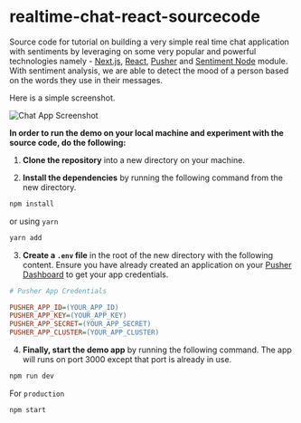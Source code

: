 # realtime-chat-react-sourcecode

Source code for tutorial on building a very simple real time chat application with sentiments by leveraging on some very popular and powerful technologies namely - [Next.js](https://learnnextjs.com/), [React](https://reactjs.org/), [Pusher](https://pusher.com/) and [Sentiment Node](https://github.com/thisandagain/sentiment) module. With sentiment analysis, we are able to detect the mood of a person based on the words they use in their messages.

Here is a simple screenshot.

![Chat App Screenshot](https://i.imgur.com/vROYgFJ.png)

**In order to run the demo on your local machine and experiment with the source code, do the following:**

1. **Clone the repository** into a new directory on your machine.

2. **Install the dependencies** by running the following command from the new directory.

```sh
npm install
```

or using `yarn`

```sh
yarn add
```

3. **Create a `.env` file** in the root of the new directory with the following content. Ensure you have already created an application on your [Pusher Dashboard](https://dashboard.pusher.com/) to get your app credentials.

```ini
# Pusher App Credentials

PUSHER_APP_ID=(YOUR_APP_ID)
PUSHER_APP_KEY=(YOUR_APP_KEY)
PUSHER_APP_SECRET=(YOUR_APP_SECRET)
PUSHER_APP_CLUSTER=(YOUR_APP_CLUSTER)
```

4. **Finally, start the demo app** by running the following command. The app will runs on port 3000 except that port is already in use.

```sh
npm run dev
```

For `production`

```sh
npm start
```
